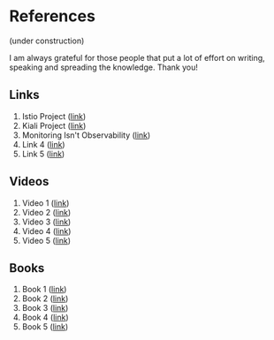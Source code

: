 # References

(under construction)

I am always grateful for those people that put a lot of effort on writing,
speaking and spreading the knowledge. Thank you!

## Links

1. Istio Project ([link](https://istio.io))
2. Kiali Project ([link](https://www.kiali.io))
3. Monitoring Isn't Observability ([link](https://www.vividcortex.com/blog/monitoring-isnt-observability))
4. Link 4 ([link](https://))
5. Link 5 ([link](https://))

## Videos

1. Video 1 ([link](https://))
2. Video 2 ([link](https://))
3. Video 3 ([link](https://))
4. Video 4 ([link](https://))
5. Video 5 ([link](https://))

## Books

1. Book 1 ([link](https://))
2. Book 2 ([link](https://))
3. Book 3 ([link](https://))
4. Book 4 ([link](https://))
5. Book 5 ([link](https://))

